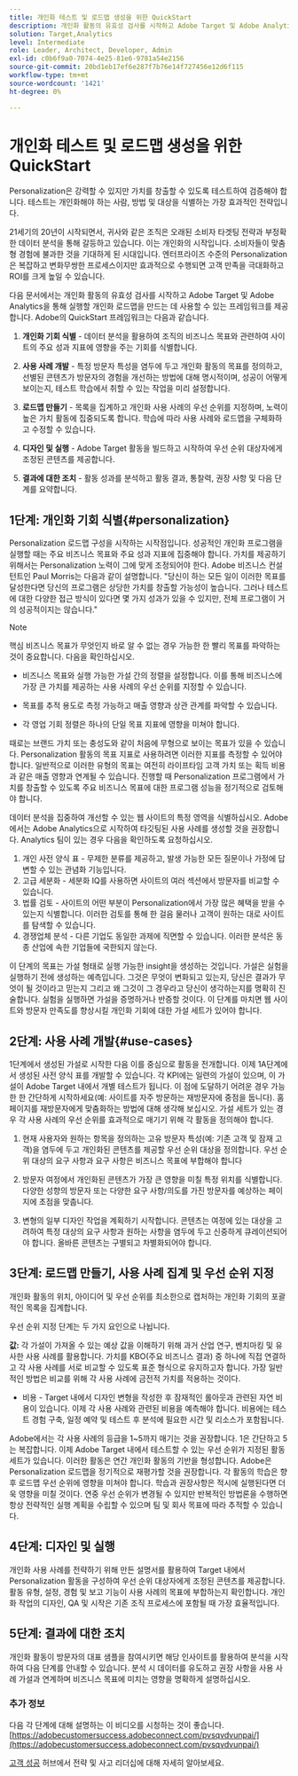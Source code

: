 ```yaml
---
title: 개인화 테스트 및 로드맵 생성을 위한 QuickStart
description: 개인화 활동의 유효성 검사를 시작하고 Adobe Target 및 Adobe Analytics을 통해 실행할 개인화 로드맵을 만드는 데 사용할 수 있는 프레임워크에 대해 알아봅니다.
solution: Target,Analytics
level: Intermediate
role: Leader, Architect, Developer, Admin
exl-id: c0b6f9a0-7074-4e25-81e6-9781a54e2156
source-git-commit: 20bd1eb17ef6e287f7b76e14f727456e12d6f115
workflow-type: tm+mt
source-wordcount: '1421'
ht-degree: 0%

---
```


# 개인화 테스트 및 로드맵 생성을 위한 QuickStart

Personalization은 강력할 수 있지만 가치를 창출할 수 있도록 테스트하여 검증해야 합니다. 테스트는 개인화해야 하는 사람, 방법 및 대상을 식별하는 가장 효과적인 전략입니다.

21세기의 20년이 시작되면서, 귀사와 같은 조직은 오래된 소비자 타겟팅 전략과 부정확한 데이터 분석을 통해 갈등하고 있습니다. 이는 개인화의 시작입니다. 소비자들이 맞춤형 경험에 불과한 것을 기대하게 된 시대입니다. 엔터프라이즈 수준의 Personalization은 복잡하고 변화무쌍한 프로세스이지만 효과적으로 수행되면 고객 만족을 극대화하고 ROI를 크게 높일 수 있습니다.

다음 문서에서는 개인화 활동의 유효성 검사를 시작하고 Adobe Target 및 Adobe Analytics을 통해 실행할 개인화 로드맵을 만드는 데 사용할 수 있는 프레임워크를 제공합니다. Adobe의 QuickStart 프레임워크는 다음과 같습니다.

1. **개인화 기회 식별** - 데이터 분석을 활용하여 조직의 비즈니스 목표와 관련하여 사이트의 주요 성과 지표에 영향을 주는 기회를 식별합니다.

1. **사용 사례 개발** - 특정 방문자 특성을 염두에 두고 개인화 활동의 목표를 정의하고, 선별된 콘텐츠가 방문자의 경험을 개선하는 방법에 대해 명시적이며, 성공이 어떻게 보이는지, 테스트 학습에서 취할 수 있는 작업을 미리 설정합니다.

1. **로드맵 만들기** - 목록을 집계하고 개인화 사용 사례의 우선 순위를 지정하며, 노력이 높은 가치 활동에 집중되도록 합니다. 학습에 따라 사용 사례와 로드맵을 구체화하고 수정할 수 있습니다.

1. **디자인 및 실행** - Adobe Target 활동을 빌드하고 시작하여 우선 순위 대상자에게 조정된 콘텐츠를 제공합니다.

1. **결과에 대한 조치** - 활동 성과를 분석하고 활동 결과, 통찰력, 권장 사항 및 다음 단계를 요약합니다.

## 1단계: 개인화 기회 식별{#personalization}

Personalization 로드맵 구성을 시작하는 시작점입니다. 성공적인 개인화 프로그램을 실행할 때는 주요 비즈니스 목표와 주요 성과 지표에 집중해야 합니다. 가치를 제공하기 위해서는 Personalization 노력이 그에 맞게 조정되어야 한다. Adobe 비즈니스 컨설턴트인 Paul Morris는 다음과 같이 설명합니다. &quot;당신이 하는 모든 일이 이러한 목표를 달성한다면 당신의 프로그램은 상당한 가치를 창출할 가능성이 높습니다. 그러나 테스트에 대한 다양한 접근 방식이 있다면 몇 가지 성과가 있을 수 있지만, 전체 프로그램이 거의 성공적이지는 않습니다.&quot;

>[!NOTE]
>
>핵심 비즈니스 목표가 무엇인지 바로 알 수 없는 경우 가능한 한 빨리 목표를 파악하는 것이 중요합니다. 다음을 확인하십시오.


* 비즈니스 목표와 실행 가능한 가설 간의 정렬을 설정합니다. 이를 통해 비즈니스에 가장 큰 가치를 제공하는 사용 사례의 우선 순위를 지정할 수 있습니다.

* 목표를 추적 용도로 측정 가능하고 매출 영향과 상관 관계를 파악할 수 있습니다.

* 각 영업 기회 정렬은 하나의 단일 목표 지표에 영향을 미쳐야 합니다.

때로는 브랜드 가치 또는 충성도와 같이 처음에 무형으로 보이는 목표가 있을 수 있습니다. Personalization 활동의 목표 지표로 사용하려면 이러한 지표를 측정할 수 있어야 합니다. 일반적으로 이러한 유형의 목표는 여전히 라이프타임 고객 가치 또는 획득 비용과 같은 매출 영향과 연계될 수 있습니다. 진행할 때 Personalization 프로그램에서 가치를 창출할 수 있도록 주요 비즈니스 목표에 대한 프로그램 성능을 정기적으로 검토해야 합니다.

데이터 분석을 집중하여 개선할 수 있는 웹 사이트의 특정 영역을 식별하십시오. Adobe에서는 Adobe Analytics으로 시작하여 타깃팅된 사용 사례를 생성할 것을 권장합니다. Analytics 팀이 있는 경우 다음을 확인하도록 요청하십시오.

1. 개인 사전 양식 표 - 무제한 분류를 제공하고, 발생 가능한 모든 질문이나 가정에 답변할 수 있는 관념화 기능입니다.
1. 고급 세분화 - 세분화 IQ를 사용하면 사이트의 여러 섹션에서 방문자를 비교할 수 있습니다.
1. 법률 검토 - 사이트의 어떤 부분이 Personalization에서 가장 많은 혜택을 받을 수 있는지 식별합니다. 이러한 검토를 통해 한 걸음 물러나 고객이 원하는 대로 사이트를 탐색할 수 있습니다.
1. 경쟁업체 분석 - 다른 기업도 동일한 과제에 직면할 수 있습니다. 이러한 분석은 동종 산업에 속한 기업들에 국한되지 않는다.

이 단계의 목표는 가설 형태로 실행 가능한 insight을 생성하는 것입니다. 가설은 실험을 실행하기 전에 생성하는 예측입니다. 그것은 무엇이 변화되고 있는지, 당신은 결과가 무엇이 될 것이라고 믿는지 그리고 왜 그것이 그 경우라고 당신이 생각하는지를 명확히 진술합니다. 실험을 실행하면 가설을 증명하거나 반증할 것이다. 이 단계를 마치면 웹 사이트와 방문자 만족도를 향상시킬 개인화 기회에 대한 가설 세트가 있어야 합니다.

## 2단계: 사용 사례 개발{#use-cases}

1단계에서 생성된 가설로 시작한 다음 이를 중심으로 활동을 전개합니다. 이제 1A단계에서 생성된 사전 양식 표를 개발할 수 있습니다. 각 KPI에는 일련의 가설이 있으며, 이 가설이 Adobe Target 내에서 개별 테스트가 됩니다. 이 점에 도달하기 어려운 경우 가능한 한 간단하게 시작하세요(예: 사이트를 자주 방문하는 재방문자에 중점을 둡니다). 홈 페이지를 재방문자에게 맞춤화하는 방법에 대해 생각해 보십시오. 가설 세트가 있는 경우 각 사용 사례의 우선 순위를 효과적으로 매기기 위해 각 활동을 정의해야 합니다.

1. 현재 사용자와 원하는 항목을 정의하는 고유 방문자 특성(예: 기존 고객 및 잠재 고객)을 염두에 두고 개인화된 콘텐츠를 제공할 우선 순위 대상을 정의합니다. 우선 순위 대상의 요구 사항과 요구 사항은 비즈니스 목표에 부합해야 합니다

1. 방문자 여정에서 개인화된 콘텐츠가 가장 큰 영향을 미칠 특정 위치를 식별합니다. 다양한 성향의 방문자 또는 다양한 요구 사항/의도를 가진 방문자를 예상하는 페이지에 초점을 맞춥니다.

1. 변형의 일부 디자인 작업을 계획하기 시작합니다. 콘텐츠는 여정에 있는 대상을 고려하여 특정 대상의 요구 사항과 원하는 사항을 염두에 두고 신중하게 큐레이션되어야 합니다. 올바른 콘텐츠는 구별되고 차별화되어야 합니다.

## 3단계: 로드맵 만들기, 사용 사례 집계 및 우선 순위 지정

개인화 활동의 위치, 아이디어 및 우선 순위를 최소한으로 캡처하는 개인화 기회의 포괄적인 목록을 집계합니다.

우선 순위 지정 단계는 두 가지 요인으로 나뉩니다.

**값:** 각 가설이 가져올 수 있는 예상 값을 이해하기 위해 과거 산업 연구, 벤치마킹 및 유사한 사용 사례를 활용합니다. 가치를 KBO(주요 비즈니스 결과) 중 하나에 직접 연결하고 각 사용 사례를 서로 비교할 수 있도록 표준 형식으로 유지하고자 합니다. 가장 일반적인 방법은 비교를 위해 각 사용 사례에 금전적 가치를 적용하는 것이다.

* 비용 - Target 내에서 디자인 변형을 작성한 후 잠재적인 롤아웃과 관련된 자연 비용이 있습니다. 이제 각 사용 사례와 관련된 비용을 예측해야 합니다. 비용에는 테스트 경험 구축, 일정 예약 및 테스트 후 분석에 필요한 시간 및 리소스가 포함됩니다.

Adobe에서는 각 사용 사례의 등급을 1~5까지 매기는 것을 권장합니다. 1은 간단하고 5는 복잡합니다. 이제 Adobe Target 내에서 테스트할 수 있는 우선 순위가 지정된 활동 세트가 있습니다. 이러한 활동은 연간 개인화 활동의 기반을 형성합니다. Adobe은 Personalization 로드맵을 정기적으로 재평가할 것을 권장합니다. 각 활동의 학습은 향후 로드맵 우선 순위에 영향을 미쳐야 합니다. 학습과 권장사항은 적시에 실행된다면 더욱 영향을 미칠 것이다. 연중 우선 순위가 변경될 수 있지만 반복적인 방법론을 수행하면 항상 전략적인 실행 계획을 수립할 수 있으며 팀 및 회사 목표에 따라 추적할 수 있습니다.

## 4단계: 디자인 및 실행

개인화 사용 사례를 전략하기 위해 만든 설명서를 활용하여 Target 내에서 Personalization 활동을 구성하여 우선 순위 대상자에게 조정된 콘텐츠를 제공합니다. 활동 유형, 설정, 경험 및 보고 기능이 사용 사례의 목표에 부합하는지 확인합니다. 개인화 작업의 디자인, QA 및 시작은 기존 조직 프로세스에 포함될 때 가장 효율적입니다.

## 5단계: 결과에 대한 조치

개인화 활동이 방문자의 대표 샘플을 참여시키면 해당 인사이트를 활용하여 분석을 시작하여 다음 단계를 안내할 수 있습니다. 분석 시 데이터를 유도하고 권장 사항을 사용 사례 가설과 연계하며 비즈니스 목표에 미치는 영향을 명확하게 설명하십시오.

### 추가 정보

다음 각 단계에 대해 설명하는 이 비디오를 시청하는 것이 좋습니다. [https://adobecustomersuccess.adobeconnect.com/pvsqvdvunpai/](https://adobecustomersuccess.adobeconnect.com/pvsqvdvunpai/)

[고객 성공](https://experienceleague.adobe.com/docs/customer-success/customer-success/overview.html?lang=ko) 허브에서 전략 및 사고 리더십에 대해 자세히 알아보세요.
